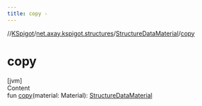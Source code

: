 ```yaml
---
title: copy -
---
```

//[KSpigot](../../index.md)/[net.axay.kspigot.structures](../index.md)/[StructureDataMaterial](index.md)/[copy](copy.md)



# copy  
[jvm]  
Content  
fun [copy](copy.md)(material: Material): [StructureDataMaterial](index.md)  



